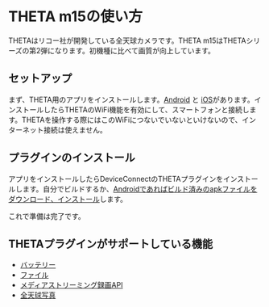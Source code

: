 # THETA m15の使い方

THETAはリコー社が開発している全天球カメラです。THETA m15はTHETAシリーズの第2弾になります。初機種に比べて画質が向上しています。

## セットアップ

まず、THETA用のアプリをインストールします。[Android](https://play.google.com/store/apps/details?id=com.theta&hl=ja) と [iOS](https://itunes.apple.com/jp/app/ricoh-theta/id667238484?mt=8)があります。インストールしたらTHETAのWiFi機能を有効にして、スマートフォンと接続します。THETAを操作する際にはこのWiFiにつないでいないといけないので、インターネット接続は使えません。

## プラグインのインストール

アプリをインストールしたらDeviceConnectのTHETAプラグインをインストールします。自分でビルドするか、[Androidであればビルド済みのapkファイルをダウンロード、インストール](https://github.com/DeviceConnectUsers/deviceconnectusers.github.io/releases/download/0.1/dConnectDeviceTheta.apk)します。

これで準備は完了です。

## THETAプラグインがサポートしている機能

- [バッテリー](/webapi/battery)
- [ファイル](/webapi/file)
- [メディアストリーミング録画API](/webapi/mediastream_recording)
- [全天球写真](/webapi/omnidirectional_image)
